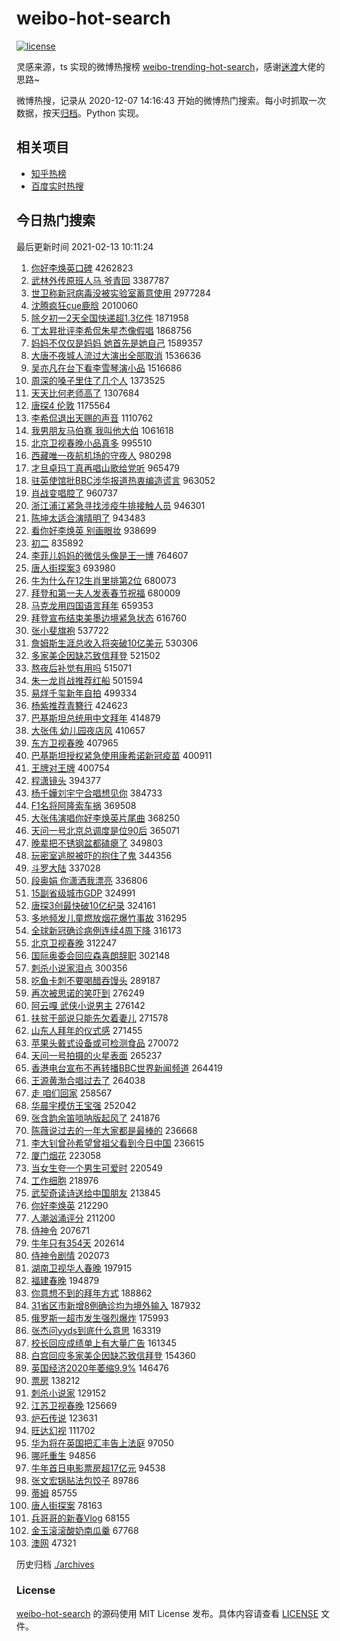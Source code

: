 # weibo-hot-search

[![license](https://img.shields.io/github/license/Arrackisarookie/weibo-hot-search)](https://github.com/Arrackisarookie/weibo-hot-search/blob/master/LICENSE)

灵感来源，ts 实现的微博热搜榜 [weibo-trending-hot-search](https://github.com/justjavac/weibo-trending-hot-search)，感谢[迷渡](https://github.com/justjavac)大佬的思路~

微博热搜，记录从 2020-12-07 14:16:43 开始的微博热门搜索。每小时抓取一次数据，按天[归档](./archives)。Python 实现。

## 相关项目
+ [知乎热榜](https://github.com/Arrackisarookie/zhihu-top-search)
+ [百度实时热搜](https://github.com/Arrackisarookie/baidu-hot-search)

## 今日热门搜索

<!-- Rank Begin -->

最后更新时间 2021-02-13 10:11:24

1. [你好李焕英口碑](https://s.weibo.com/weibo?q=%23%E4%BD%A0%E5%A5%BD%E6%9D%8E%E7%84%95%E8%8B%B1%E5%8F%A3%E7%A2%91%23&Refer=top) 4262823
1. [武林外传原班人马 爷青回](https://s.weibo.com/weibo?q=%E6%AD%A6%E6%9E%97%E5%A4%96%E4%BC%A0%E5%8E%9F%E7%8F%AD%E4%BA%BA%E9%A9%AC%20%E7%88%B7%E9%9D%92%E5%9B%9E&Refer=top) 3387787
1. [世卫称新冠病毒没被实验室蓄意使用](https://s.weibo.com/weibo?q=%E4%B8%96%E5%8D%AB%E7%A7%B0%E6%96%B0%E5%86%A0%E7%97%85%E6%AF%92%E6%B2%A1%E8%A2%AB%E5%AE%9E%E9%AA%8C%E5%AE%A4%E8%93%84%E6%84%8F%E4%BD%BF%E7%94%A8&Refer=top) 2977284
1. [沈腾疯狂cue鹿晗](https://s.weibo.com/weibo?q=%23%E6%B2%88%E8%85%BE%E7%96%AF%E7%8B%82cue%E9%B9%BF%E6%99%97%23&Refer=top) 2010060
1. [除夕初一2天全国快递超1.3亿件](https://s.weibo.com/weibo?q=%23%E9%99%A4%E5%A4%95%E5%88%9D%E4%B8%802%E5%A4%A9%E5%85%A8%E5%9B%BD%E5%BF%AB%E9%80%92%E8%B6%851.3%E4%BA%BF%E4%BB%B6%23&Refer=top) 1871958
1. [丁太昇批评李希侃朱星杰像假唱](https://s.weibo.com/weibo?q=%23%E4%B8%81%E5%A4%AA%E6%98%87%E6%89%B9%E8%AF%84%E6%9D%8E%E5%B8%8C%E4%BE%83%E6%9C%B1%E6%98%9F%E6%9D%B0%E5%83%8F%E5%81%87%E5%94%B1%23&Refer=top) 1868756
1. [妈妈不仅仅是妈妈 她首先是她自己](https://s.weibo.com/weibo?q=%E5%A6%88%E5%A6%88%E4%B8%8D%E4%BB%85%E4%BB%85%E6%98%AF%E5%A6%88%E5%A6%88%20%E5%A5%B9%E9%A6%96%E5%85%88%E6%98%AF%E5%A5%B9%E8%87%AA%E5%B7%B1&Refer=top) 1589357
1. [大唐不夜城人流过大演出全部取消](https://s.weibo.com/weibo?q=%E5%A4%A7%E5%94%90%E4%B8%8D%E5%A4%9C%E5%9F%8E%E4%BA%BA%E6%B5%81%E8%BF%87%E5%A4%A7%E6%BC%94%E5%87%BA%E5%85%A8%E9%83%A8%E5%8F%96%E6%B6%88&Refer=top) 1536636
1. [吴亦凡在台下看李雪琴演小品](https://s.weibo.com/weibo?q=%23%E5%90%B4%E4%BA%A6%E5%87%A1%E5%9C%A8%E5%8F%B0%E4%B8%8B%E7%9C%8B%E6%9D%8E%E9%9B%AA%E7%90%B4%E6%BC%94%E5%B0%8F%E5%93%81%23&Refer=top) 1516686
1. [周深的嗓子里住了几个人](https://s.weibo.com/weibo?q=%23%E5%91%A8%E6%B7%B1%E7%9A%84%E5%97%93%E5%AD%90%E9%87%8C%E4%BD%8F%E4%BA%86%E5%87%A0%E4%B8%AA%E4%BA%BA%23&Refer=top) 1373525
1. [天天比何老师高了](https://s.weibo.com/weibo?q=%23%E5%A4%A9%E5%A4%A9%E6%AF%94%E4%BD%95%E8%80%81%E5%B8%88%E9%AB%98%E4%BA%86%23&Refer=top) 1307684
1. [唐探4 伦敦](https://s.weibo.com/weibo?q=%E5%94%90%E6%8E%A24%20%E4%BC%A6%E6%95%A6&Refer=top) 1175564
1. [李希侃退出天赐的声音](https://s.weibo.com/weibo?q=%23%E6%9D%8E%E5%B8%8C%E4%BE%83%E9%80%80%E5%87%BA%E5%A4%A9%E8%B5%90%E7%9A%84%E5%A3%B0%E9%9F%B3%23&Refer=top) 1110762
1. [我男朋友马伯骞 我叫他大伯](https://s.weibo.com/weibo?q=%E6%88%91%E7%94%B7%E6%9C%8B%E5%8F%8B%E9%A9%AC%E4%BC%AF%E9%AA%9E%20%E6%88%91%E5%8F%AB%E4%BB%96%E5%A4%A7%E4%BC%AF&Refer=top) 1061618
1. [北京卫视春晚小品真多](https://s.weibo.com/weibo?q=%E5%8C%97%E4%BA%AC%E5%8D%AB%E8%A7%86%E6%98%A5%E6%99%9A%E5%B0%8F%E5%93%81%E7%9C%9F%E5%A4%9A&Refer=top) 995510
1. [西藏唯一夜航机场的守夜人](https://s.weibo.com/weibo?q=%E8%A5%BF%E8%97%8F%E5%94%AF%E4%B8%80%E5%A4%9C%E8%88%AA%E6%9C%BA%E5%9C%BA%E7%9A%84%E5%AE%88%E5%A4%9C%E4%BA%BA&Refer=top) 980298
1. [才旦卓玛丁真再唱山歌给党听](https://s.weibo.com/weibo?q=%23%E6%89%8D%E6%97%A6%E5%8D%93%E7%8E%9B%E4%B8%81%E7%9C%9F%E5%86%8D%E5%94%B1%E5%B1%B1%E6%AD%8C%E7%BB%99%E5%85%9A%E5%90%AC%23&Refer=top) 965479
1. [驻英使馆批BBC涉华报道热衷编造谎言](https://s.weibo.com/weibo?q=%23%E9%A9%BB%E8%8B%B1%E4%BD%BF%E9%A6%86%E6%89%B9BBC%E6%B6%89%E5%8D%8E%E6%8A%A5%E9%81%93%E7%83%AD%E8%A1%B7%E7%BC%96%E9%80%A0%E8%B0%8E%E8%A8%80%23&Refer=top) 963052
1. [肖战变唱腔了](https://s.weibo.com/weibo?q=%23%E8%82%96%E6%88%98%E5%8F%98%E5%94%B1%E8%85%94%E4%BA%86%23&Refer=top) 960737
1. [浙江浦江紧急寻找涉疫牛排接触人员](https://s.weibo.com/weibo?q=%23%E6%B5%99%E6%B1%9F%E6%B5%A6%E6%B1%9F%E7%B4%A7%E6%80%A5%E5%AF%BB%E6%89%BE%E6%B6%89%E7%96%AB%E7%89%9B%E6%8E%92%E6%8E%A5%E8%A7%A6%E4%BA%BA%E5%91%98%23&Refer=top) 946301
1. [陈坤太适合演晴明了](https://s.weibo.com/weibo?q=%E9%99%88%E5%9D%A4%E5%A4%AA%E9%80%82%E5%90%88%E6%BC%94%E6%99%B4%E6%98%8E%E4%BA%86&Refer=top) 943483
1. [看你好李焕英 别画眼妆](https://s.weibo.com/weibo?q=%E7%9C%8B%E4%BD%A0%E5%A5%BD%E6%9D%8E%E7%84%95%E8%8B%B1%20%E5%88%AB%E7%94%BB%E7%9C%BC%E5%A6%86&Refer=top) 938699
1. [初二](https://s.weibo.com/weibo?q=%E5%88%9D%E4%BA%8C&Refer=top) 835892
1. [李菲儿妈妈的微信头像是王一博](https://s.weibo.com/weibo?q=%23%E6%9D%8E%E8%8F%B2%E5%84%BF%E5%A6%88%E5%A6%88%E7%9A%84%E5%BE%AE%E4%BF%A1%E5%A4%B4%E5%83%8F%E6%98%AF%E7%8E%8B%E4%B8%80%E5%8D%9A%23&Refer=top) 764607
1. [唐人街探案3](https://s.weibo.com/weibo?q=%E5%94%90%E4%BA%BA%E8%A1%97%E6%8E%A2%E6%A1%883&Refer=top) 693980
1. [牛为什么在12生肖里排第2位](https://s.weibo.com/weibo?q=%23%E7%89%9B%E4%B8%BA%E4%BB%80%E4%B9%88%E5%9C%A812%E7%94%9F%E8%82%96%E9%87%8C%E6%8E%92%E7%AC%AC2%E4%BD%8D%23&Refer=top) 680073
1. [拜登和第一夫人发表春节祝福](https://s.weibo.com/weibo?q=%23%E6%8B%9C%E7%99%BB%E5%92%8C%E7%AC%AC%E4%B8%80%E5%A4%AB%E4%BA%BA%E5%8F%91%E8%A1%A8%E6%98%A5%E8%8A%82%E7%A5%9D%E7%A6%8F%23&Refer=top) 680009
1. [马克龙用四国语言拜年](https://s.weibo.com/weibo?q=%E9%A9%AC%E5%85%8B%E9%BE%99%E7%94%A8%E5%9B%9B%E5%9B%BD%E8%AF%AD%E8%A8%80%E6%8B%9C%E5%B9%B4&Refer=top) 659353
1. [拜登宣布结束美墨边境紧急状态](https://s.weibo.com/weibo?q=%E6%8B%9C%E7%99%BB%E5%AE%A3%E5%B8%83%E7%BB%93%E6%9D%9F%E7%BE%8E%E5%A2%A8%E8%BE%B9%E5%A2%83%E7%B4%A7%E6%80%A5%E7%8A%B6%E6%80%81&Refer=top) 616760
1. [张小斐旗袍](https://s.weibo.com/weibo?q=%23%E5%BC%A0%E5%B0%8F%E6%96%90%E6%97%97%E8%A2%8D%23&Refer=top) 537722
1. [詹姆斯生涯总收入将突破10亿美元](https://s.weibo.com/weibo?q=%E8%A9%B9%E5%A7%86%E6%96%AF%E7%94%9F%E6%B6%AF%E6%80%BB%E6%94%B6%E5%85%A5%E5%B0%86%E7%AA%81%E7%A0%B410%E4%BA%BF%E7%BE%8E%E5%85%83&Refer=top) 530306
1. [多家美企因缺芯致信拜登](https://s.weibo.com/weibo?q=%23%E5%A4%9A%E5%AE%B6%E7%BE%8E%E4%BC%81%E5%9B%A0%E7%BC%BA%E8%8A%AF%E8%87%B4%E4%BF%A1%E6%8B%9C%E7%99%BB%23&Refer=top) 521502
1. [熬夜后补觉有用吗](https://s.weibo.com/weibo?q=%23%E7%86%AC%E5%A4%9C%E5%90%8E%E8%A1%A5%E8%A7%89%E6%9C%89%E7%94%A8%E5%90%97%23&Refer=top) 515071
1. [朱一龙肖战推荐红船](https://s.weibo.com/weibo?q=%23%E6%9C%B1%E4%B8%80%E9%BE%99%E8%82%96%E6%88%98%E6%8E%A8%E8%8D%90%E7%BA%A2%E8%88%B9%23&Refer=top) 501594
1. [易烊千玺新年自拍](https://s.weibo.com/weibo?q=%23%E6%98%93%E7%83%8A%E5%8D%83%E7%8E%BA%E6%96%B0%E5%B9%B4%E8%87%AA%E6%8B%8D%23&Refer=top) 499334
1. [杨紫推荐青簪行](https://s.weibo.com/weibo?q=%23%E6%9D%A8%E7%B4%AB%E6%8E%A8%E8%8D%90%E9%9D%92%E7%B0%AA%E8%A1%8C%23&Refer=top) 424623
1. [巴基斯坦总统用中文拜年](https://s.weibo.com/weibo?q=%E5%B7%B4%E5%9F%BA%E6%96%AF%E5%9D%A6%E6%80%BB%E7%BB%9F%E7%94%A8%E4%B8%AD%E6%96%87%E6%8B%9C%E5%B9%B4&Refer=top) 414879
1. [大张伟 幼儿园夜店风](https://s.weibo.com/weibo?q=%E5%A4%A7%E5%BC%A0%E4%BC%9F%20%E5%B9%BC%E5%84%BF%E5%9B%AD%E5%A4%9C%E5%BA%97%E9%A3%8E&Refer=top) 410657
1. [东方卫视春晚](https://s.weibo.com/weibo?q=%E4%B8%9C%E6%96%B9%E5%8D%AB%E8%A7%86%E6%98%A5%E6%99%9A&Refer=top) 407965
1. [巴基斯坦授权紧急使用康希诺新冠疫苗](https://s.weibo.com/weibo?q=%E5%B7%B4%E5%9F%BA%E6%96%AF%E5%9D%A6%E6%8E%88%E6%9D%83%E7%B4%A7%E6%80%A5%E4%BD%BF%E7%94%A8%E5%BA%B7%E5%B8%8C%E8%AF%BA%E6%96%B0%E5%86%A0%E7%96%AB%E8%8B%97&Refer=top) 400911
1. [王牌对王牌](https://s.weibo.com/weibo?q=%E7%8E%8B%E7%89%8C%E5%AF%B9%E7%8E%8B%E7%89%8C&Refer=top) 400754
1. [程潇镜头](https://s.weibo.com/weibo?q=%23%E7%A8%8B%E6%BD%87%E9%95%9C%E5%A4%B4%23&Refer=top) 394377
1. [杨千嬅刘宇宁合唱想见你](https://s.weibo.com/weibo?q=%23%E6%9D%A8%E5%8D%83%E5%AC%85%E5%88%98%E5%AE%87%E5%AE%81%E5%90%88%E5%94%B1%E6%83%B3%E8%A7%81%E4%BD%A0%23&Refer=top) 384733
1. [F1名将阿隆索车祸](https://s.weibo.com/weibo?q=F1%E5%90%8D%E5%B0%86%E9%98%BF%E9%9A%86%E7%B4%A2%E8%BD%A6%E7%A5%B8&Refer=top) 369508
1. [大张伟演唱你好李焕英片尾曲](https://s.weibo.com/weibo?q=%E5%A4%A7%E5%BC%A0%E4%BC%9F%E6%BC%94%E5%94%B1%E4%BD%A0%E5%A5%BD%E6%9D%8E%E7%84%95%E8%8B%B1%E7%89%87%E5%B0%BE%E6%9B%B2&Refer=top) 368250
1. [天问一号北京总调度是位90后](https://s.weibo.com/weibo?q=%23%E5%A4%A9%E9%97%AE%E4%B8%80%E5%8F%B7%E5%8C%97%E4%BA%AC%E6%80%BB%E8%B0%83%E5%BA%A6%E6%98%AF%E4%BD%8D90%E5%90%8E%23&Refer=top) 365071
1. [晚辈把不锈钢盆都磕瘪了](https://s.weibo.com/weibo?q=%23%E6%99%9A%E8%BE%88%E6%8A%8A%E4%B8%8D%E9%94%88%E9%92%A2%E7%9B%86%E9%83%BD%E7%A3%95%E7%98%AA%E4%BA%86%23&Refer=top) 349803
1. [玩密室逃脱被吓的抱住了鬼](https://s.weibo.com/weibo?q=%23%E7%8E%A9%E5%AF%86%E5%AE%A4%E9%80%83%E8%84%B1%E8%A2%AB%E5%90%93%E7%9A%84%E6%8A%B1%E4%BD%8F%E4%BA%86%E9%AC%BC%23&Refer=top) 344356
1. [斗罗大陆](https://s.weibo.com/weibo?q=%E6%96%97%E7%BD%97%E5%A4%A7%E9%99%86&Refer=top) 337028
1. [段奥娟 你潇洒我漂亮](https://s.weibo.com/weibo?q=%E6%AE%B5%E5%A5%A5%E5%A8%9F%20%E4%BD%A0%E6%BD%87%E6%B4%92%E6%88%91%E6%BC%82%E4%BA%AE&Refer=top) 336806
1. [15副省级城市GDP](https://s.weibo.com/weibo?q=15%E5%89%AF%E7%9C%81%E7%BA%A7%E5%9F%8E%E5%B8%82GDP&Refer=top) 324991
1. [唐探3创最快破10亿纪录](https://s.weibo.com/weibo?q=%23%E5%94%90%E6%8E%A23%E5%88%9B%E6%9C%80%E5%BF%AB%E7%A0%B410%E4%BA%BF%E7%BA%AA%E5%BD%95%23&Refer=top) 324161
1. [多地频发儿童燃放烟花爆竹事故](https://s.weibo.com/weibo?q=%23%E5%A4%9A%E5%9C%B0%E9%A2%91%E5%8F%91%E5%84%BF%E7%AB%A5%E7%87%83%E6%94%BE%E7%83%9F%E8%8A%B1%E7%88%86%E7%AB%B9%E4%BA%8B%E6%95%85%23&Refer=top) 316295
1. [全球新冠确诊病例连续4周下降](https://s.weibo.com/weibo?q=%23%E5%85%A8%E7%90%83%E6%96%B0%E5%86%A0%E7%A1%AE%E8%AF%8A%E7%97%85%E4%BE%8B%E8%BF%9E%E7%BB%AD4%E5%91%A8%E4%B8%8B%E9%99%8D%23&Refer=top) 316173
1. [北京卫视春晚](https://s.weibo.com/weibo?q=%E5%8C%97%E4%BA%AC%E5%8D%AB%E8%A7%86%E6%98%A5%E6%99%9A&Refer=top) 312247
1. [国际奥委会回应森喜朗辞职](https://s.weibo.com/weibo?q=%23%E5%9B%BD%E9%99%85%E5%A5%A5%E5%A7%94%E4%BC%9A%E5%9B%9E%E5%BA%94%E6%A3%AE%E5%96%9C%E6%9C%97%E8%BE%9E%E8%81%8C%23&Refer=top) 302148
1. [刺杀小说家泪点](https://s.weibo.com/weibo?q=%23%E5%88%BA%E6%9D%80%E5%B0%8F%E8%AF%B4%E5%AE%B6%E6%B3%AA%E7%82%B9%23&Refer=top) 300356
1. [吃鱼卡刺不要喝醋吞馒头](https://s.weibo.com/weibo?q=%23%E5%90%83%E9%B1%BC%E5%8D%A1%E5%88%BA%E4%B8%8D%E8%A6%81%E5%96%9D%E9%86%8B%E5%90%9E%E9%A6%92%E5%A4%B4%23&Refer=top) 289187
1. [再次被思诺的笑吓到](https://s.weibo.com/weibo?q=%23%E5%86%8D%E6%AC%A1%E8%A2%AB%E6%80%9D%E8%AF%BA%E7%9A%84%E7%AC%91%E5%90%93%E5%88%B0%23&Refer=top) 276249
1. [阿云嘎 武侠小说男主](https://s.weibo.com/weibo?q=%E9%98%BF%E4%BA%91%E5%98%8E%20%E6%AD%A6%E4%BE%A0%E5%B0%8F%E8%AF%B4%E7%94%B7%E4%B8%BB&Refer=top) 276142
1. [扶贫干部说只能先欠着妻儿](https://s.weibo.com/weibo?q=%23%E6%89%B6%E8%B4%AB%E5%B9%B2%E9%83%A8%E8%AF%B4%E5%8F%AA%E8%83%BD%E5%85%88%E6%AC%A0%E7%9D%80%E5%A6%BB%E5%84%BF%23&Refer=top) 271578
1. [山东人拜年的仪式感](https://s.weibo.com/weibo?q=%23%E5%B1%B1%E4%B8%9C%E4%BA%BA%E6%8B%9C%E5%B9%B4%E7%9A%84%E4%BB%AA%E5%BC%8F%E6%84%9F%23&Refer=top) 271455
1. [苹果头戴式设备或可检测食品](https://s.weibo.com/weibo?q=%23%E8%8B%B9%E6%9E%9C%E5%A4%B4%E6%88%B4%E5%BC%8F%E8%AE%BE%E5%A4%87%E6%88%96%E5%8F%AF%E6%A3%80%E6%B5%8B%E9%A3%9F%E5%93%81%23&Refer=top) 270072
1. [天问一号拍摄的火星表面](https://s.weibo.com/weibo?q=%23%E5%A4%A9%E9%97%AE%E4%B8%80%E5%8F%B7%E6%8B%8D%E6%91%84%E7%9A%84%E7%81%AB%E6%98%9F%E8%A1%A8%E9%9D%A2%23&Refer=top) 265237
1. [香港电台宣布不再转播BBC世界新闻频道](https://s.weibo.com/weibo?q=%23%E9%A6%99%E6%B8%AF%E7%94%B5%E5%8F%B0%E5%AE%A3%E5%B8%83%E4%B8%8D%E5%86%8D%E8%BD%AC%E6%92%ADBBC%E4%B8%96%E7%95%8C%E6%96%B0%E9%97%BB%E9%A2%91%E9%81%93%23&Refer=top) 264419
1. [王源黄渤合唱过去了](https://s.weibo.com/weibo?q=%23%E7%8E%8B%E6%BA%90%E9%BB%84%E6%B8%A4%E5%90%88%E5%94%B1%E8%BF%87%E5%8E%BB%E4%BA%86%23&Refer=top) 264038
1. [走 咱们回家](https://s.weibo.com/weibo?q=%E8%B5%B0%20%E5%92%B1%E4%BB%AC%E5%9B%9E%E5%AE%B6&Refer=top) 258567
1. [华晨宇模仿王宝强](https://s.weibo.com/weibo?q=%23%E5%8D%8E%E6%99%A8%E5%AE%87%E6%A8%A1%E4%BB%BF%E7%8E%8B%E5%AE%9D%E5%BC%BA%23&Refer=top) 252042
1. [张含韵余笛唢呐版起风了](https://s.weibo.com/weibo?q=%23%E5%BC%A0%E5%90%AB%E9%9F%B5%E4%BD%99%E7%AC%9B%E5%94%A2%E5%91%90%E7%89%88%E8%B5%B7%E9%A3%8E%E4%BA%86%23&Refer=top) 241876
1. [陈薇说过去的一年大家都是最棒的](https://s.weibo.com/weibo?q=%23%E9%99%88%E8%96%87%E8%AF%B4%E8%BF%87%E5%8E%BB%E7%9A%84%E4%B8%80%E5%B9%B4%E5%A4%A7%E5%AE%B6%E9%83%BD%E6%98%AF%E6%9C%80%E6%A3%92%E7%9A%84%23&Refer=top) 236668
1. [李大钊曾孙希望曾祖父看到今日中国](https://s.weibo.com/weibo?q=%23%E6%9D%8E%E5%A4%A7%E9%92%8A%E6%9B%BE%E5%AD%99%E5%B8%8C%E6%9C%9B%E6%9B%BE%E7%A5%96%E7%88%B6%E7%9C%8B%E5%88%B0%E4%BB%8A%E6%97%A5%E4%B8%AD%E5%9B%BD%23&Refer=top) 236615
1. [厦门烟花](https://s.weibo.com/weibo?q=%E5%8E%A6%E9%97%A8%E7%83%9F%E8%8A%B1&Refer=top) 223058
1. [当女生夸一个男生可爱时](https://s.weibo.com/weibo?q=%23%E5%BD%93%E5%A5%B3%E7%94%9F%E5%A4%B8%E4%B8%80%E4%B8%AA%E7%94%B7%E7%94%9F%E5%8F%AF%E7%88%B1%E6%97%B6%23&Refer=top) 220549
1. [工作细胞](https://s.weibo.com/weibo?q=%E5%B7%A5%E4%BD%9C%E7%BB%86%E8%83%9E&Refer=top) 218976
1. [武契奇读诗送给中国朋友](https://s.weibo.com/weibo?q=%23%E6%AD%A6%E5%A5%91%E5%A5%87%E8%AF%BB%E8%AF%97%E9%80%81%E7%BB%99%E4%B8%AD%E5%9B%BD%E6%9C%8B%E5%8F%8B%23&Refer=top) 213845
1. [你好李焕英](https://s.weibo.com/weibo?q=%E4%BD%A0%E5%A5%BD%E6%9D%8E%E7%84%95%E8%8B%B1&Refer=top) 212290
1. [人潮汹涌评分](https://s.weibo.com/weibo?q=%23%E4%BA%BA%E6%BD%AE%E6%B1%B9%E6%B6%8C%E8%AF%84%E5%88%86%23&Refer=top) 211200
1. [侍神令](https://s.weibo.com/weibo?q=%E4%BE%8D%E7%A5%9E%E4%BB%A4&Refer=top) 207671
1. [牛年只有354天](https://s.weibo.com/weibo?q=%23%E7%89%9B%E5%B9%B4%E5%8F%AA%E6%9C%89354%E5%A4%A9%23&Refer=top) 202614
1. [侍神令剧情](https://s.weibo.com/weibo?q=%E4%BE%8D%E7%A5%9E%E4%BB%A4%E5%89%A7%E6%83%85&Refer=top) 202073
1. [湖南卫视华人春晚](https://s.weibo.com/weibo?q=%E6%B9%96%E5%8D%97%E5%8D%AB%E8%A7%86%E5%8D%8E%E4%BA%BA%E6%98%A5%E6%99%9A&Refer=top) 197915
1. [福建春晚](https://s.weibo.com/weibo?q=%E7%A6%8F%E5%BB%BA%E6%98%A5%E6%99%9A&Refer=top) 194879
1. [你意想不到的拜年方式](https://s.weibo.com/weibo?q=%23%E4%BD%A0%E6%84%8F%E6%83%B3%E4%B8%8D%E5%88%B0%E7%9A%84%E6%8B%9C%E5%B9%B4%E6%96%B9%E5%BC%8F%23&Refer=top) 188862
1. [31省区市新增8例确诊均为境外输入](https://s.weibo.com/weibo?q=%2331%E7%9C%81%E5%8C%BA%E5%B8%82%E6%96%B0%E5%A2%9E8%E4%BE%8B%E7%A1%AE%E8%AF%8A%E5%9D%87%E4%B8%BA%E5%A2%83%E5%A4%96%E8%BE%93%E5%85%A5%23&Refer=top) 187932
1. [俄罗斯一超市发生强烈爆炸](https://s.weibo.com/weibo?q=%23%E4%BF%84%E7%BD%97%E6%96%AF%E4%B8%80%E8%B6%85%E5%B8%82%E5%8F%91%E7%94%9F%E5%BC%BA%E7%83%88%E7%88%86%E7%82%B8%23&Refer=top) 175993
1. [张杰问yyds到底什么意思](https://s.weibo.com/weibo?q=%23%E5%BC%A0%E6%9D%B0%E9%97%AEyyds%E5%88%B0%E5%BA%95%E4%BB%80%E4%B9%88%E6%84%8F%E6%80%9D%23&Refer=top) 163319
1. [校长回应成绩单上有大量广告](https://s.weibo.com/weibo?q=%23%E6%A0%A1%E9%95%BF%E5%9B%9E%E5%BA%94%E6%88%90%E7%BB%A9%E5%8D%95%E4%B8%8A%E6%9C%89%E5%A4%A7%E9%87%8F%E5%B9%BF%E5%91%8A%23&Refer=top) 161345
1. [白宫回应多家美企因缺芯致信拜登](https://s.weibo.com/weibo?q=%E7%99%BD%E5%AE%AB%E5%9B%9E%E5%BA%94%E5%A4%9A%E5%AE%B6%E7%BE%8E%E4%BC%81%E5%9B%A0%E7%BC%BA%E8%8A%AF%E8%87%B4%E4%BF%A1%E6%8B%9C%E7%99%BB&Refer=top) 154360
1. [英国经济2020年萎缩9.9%](https://s.weibo.com/weibo?q=%23%E8%8B%B1%E5%9B%BD%E7%BB%8F%E6%B5%8E2020%E5%B9%B4%E8%90%8E%E7%BC%A99.9%25%23&Refer=top) 146476
1. [票房](https://s.weibo.com/weibo?q=%E7%A5%A8%E6%88%BF&Refer=top) 138212
1. [刺杀小说家](https://s.weibo.com/weibo?q=%E5%88%BA%E6%9D%80%E5%B0%8F%E8%AF%B4%E5%AE%B6&Refer=top) 129152
1. [江苏卫视春晚](https://s.weibo.com/weibo?q=%E6%B1%9F%E8%8B%8F%E5%8D%AB%E8%A7%86%E6%98%A5%E6%99%9A&Refer=top) 125669
1. [炉石传说](https://s.weibo.com/weibo?q=%E7%82%89%E7%9F%B3%E4%BC%A0%E8%AF%B4&Refer=top) 123631
1. [旺达幻视](https://s.weibo.com/weibo?q=%E6%97%BA%E8%BE%BE%E5%B9%BB%E8%A7%86&Refer=top) 111702
1. [华为将在英国把汇丰告上法庭](https://s.weibo.com/weibo?q=%23%E5%8D%8E%E4%B8%BA%E5%B0%86%E5%9C%A8%E8%8B%B1%E5%9B%BD%E6%8A%8A%E6%B1%87%E4%B8%B0%E5%91%8A%E4%B8%8A%E6%B3%95%E5%BA%AD%23&Refer=top) 97050
1. [哪吒重生](https://s.weibo.com/weibo?q=%E5%93%AA%E5%90%92%E9%87%8D%E7%94%9F&Refer=top) 94856
1. [牛年首日电影票房超17亿元](https://s.weibo.com/weibo?q=%23%E7%89%9B%E5%B9%B4%E9%A6%96%E6%97%A5%E7%94%B5%E5%BD%B1%E7%A5%A8%E6%88%BF%E8%B6%8517%E4%BA%BF%E5%85%83%23&Refer=top) 94538
1. [张文宏锅贴法包饺子](https://s.weibo.com/weibo?q=%23%E5%BC%A0%E6%96%87%E5%AE%8F%E9%94%85%E8%B4%B4%E6%B3%95%E5%8C%85%E9%A5%BA%E5%AD%90%23&Refer=top) 89786
1. [蒂姆](https://s.weibo.com/weibo?q=%E8%92%82%E5%A7%86&Refer=top) 85755
1. [唐人街探案](https://s.weibo.com/weibo?q=%E5%94%90%E4%BA%BA%E8%A1%97%E6%8E%A2%E6%A1%88&Refer=top) 78163
1. [兵哥哥的新春Vlog](https://s.weibo.com/weibo?q=%23%E5%85%B5%E5%93%A5%E5%93%A5%E7%9A%84%E6%96%B0%E6%98%A5Vlog%23&Refer=top) 68155
1. [金玉滚滚酸奶南瓜羹](https://s.weibo.com/weibo?q=%23%E9%87%91%E7%8E%89%E6%BB%9A%E6%BB%9A%E9%85%B8%E5%A5%B6%E5%8D%97%E7%93%9C%E7%BE%B9%23&Refer=top) 67768
1. [澳网](https://s.weibo.com/weibo?q=%E6%BE%B3%E7%BD%91&Refer=top) 47321
<!-- Rank End -->

历史归档 [./archives](./archives)

### License

[weibo-hot-search](https://github.com/Arrackisarookie/weibo-hot-search) 的源码使用 MIT License 发布。具体内容请查看 [LICENSE](./LICENSE) 文件。
